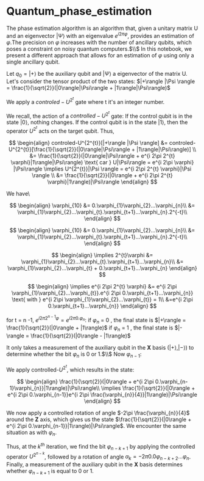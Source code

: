# Quantum_phase_estimation
The phase estimation algorithm is an algorithm that, given a unitary matrix U and an eigenvector $|\Psi \rangle$ with an eigenvalue $e^{i 2\pi \varphi}$, provides an estimation of $\varphi$.The precision on $\varphi$ increases with the number of ancillary qubits, which poses a constraint on noisy quantum computers.$\\$
In this notebook, we present a different approach that allows for an estimation of $\varphi$ using only a single ancillary qubit.

Let $q_{0} = |+\rangle$ be the auxiliary qubit and $|\Psi\rangle$ a eigenvector of the matrix U. Let's consider the tensor product of the two states:
$|+\rangle |\Psi \rangle = \frac{1}{\sqrt{2}}(|0\rangle|\Psi\rangle + |1\rangle|\Psi\rangle)$

We apply a $controled-U^{2^{t}}$ gate where t it's an integer number.

We recall, the action of a $controlled-U^{2^{t}}$ gate:
If the control qubit is in the state $|0\rangle$, nothing changes. If the control qubit is in the state $|1\rangle$, then the operator $U^{2^{t}}$ acts on the target qubit. Thus,


$$
\begin{align}
controled-U^{2^{t}}[|+\rangle |\Psi \rangle] &= controled-U^{2^{t}}[\frac{1}{\sqrt{2}}(|0\rangle|\Psi\rangle + |1\rangle|\Psi\rangle)] \\
&= \frac{1}{\sqrt{2}}(|0\rangle|\Psi\rangle + e^{i 2\pi 2^{t} \varphi}|1\rangle|\Psi\rangle) \text{ car } U|\Psi\rangle = e^{i 2\pi \varphi} |\Psi\rangle \implies  U^{2^{t}}|\Psi \rangle = e^{i 2\pi 2^{t} \varphi}|\Psi \rangle \\
&= \frac{1}{\sqrt{2}}(|0\rangle +  e^{i 2\pi 2^{t} \varphi}|1\rangle)|\Psi\rangle
\end{align}
$$ 


We have\\

$$
\begin{align}
\varphi_{10} &= 0.\varphi_{1}\varphi_{2}...\varphi_{n}\\
&= \varphi_{1}\varphi_{2}...\varphi_{t}.\varphi_{t+1}...\varphi_{n}.2^{-t}\\
\end{align}
$$


$$
\begin{align}
\varphi_{10} &= 0.\varphi_{1}\varphi_{2}...\varphi_{n}\\
&= \varphi_{1}\varphi_{2}...\varphi_{t}.\varphi_{t+1}...\varphi_{n}.2^{-t}\\
\end{align}
$$


$$
\begin{align}
\implies 2^{t}\varphi &= \varphi_{1}\varphi_{2}...\varphi_{t}.\varphi_{t+1}...\varphi_{n}\\
&= \varphi_{1}\varphi_{2}...\varphi_{t} + 0.\varphi_{t+1}...\varphi_{n}
\end{align}
$$


$$
\begin{align}
\implies e^{i 2\pi 2^{t} \varphi} &= e^{i 2\pi \varphi_{1}\varphi_{2}...\varphi_{t}}.e^{i 2\pi 0.\varphi_{t+1}...\varphi_{n}} \text{ with } e^{i 2\pi \varphi_{1}\varphi_{2}...\varphi_{t}} = 1\\
&=e^{i 2\pi 0.\varphi_{t+1}...\varphi_{n}}
\end{align}
$$

for t = n -1, $e^{i 2\pi 2^{n-1} \varphi} = e^{i 2\pi 0.\varphi_{n}}$:
if $\varphi_{n}$ = 0 , the final state is $|+\rangle = \frac{1}{\sqrt{2}}(|0\rangle + |1\rangle)$
if $\varphi_{n}$ = 1 , the final state is $|-\rangle = \frac{1}{\sqrt{2}}(|0\rangle - |1\rangle)$

It only takes a measurement of the auxiliary qubit in the **X** basis ($|+\rangle, |-\rangle$) to determine whether the bit $\varphi_{n}$ is 0 or 1.$\\$
Now $\varphi_{n-1}:$

We apply controlled-$U^{2^{t}}$, which results in the state:

$$
\begin{align}
\frac{1}{\sqrt{2}}(|0\rangle +  e^{i 2\pi 0.\varphi_{n-1}\varphi_{n}}|1\rangle)|\Psi\rangle\\
\implies \frac{1}{\sqrt{2}}(|0\rangle +  e^{i 2\pi 0.\varphi_{n-1}}e^{i 2\pi \frac{\varphi_{n}}{4}}|1\rangle)|\Psi\rangle
\end{align}
$$

We now apply a controlled rotation of angle $-2\pi \frac{\varphi_{n}}{4}$ around the **Z** axis, which gives us the state $\frac{1}{\sqrt{2}}(|0\rangle +  e^{i 2\pi 0.\varphi_{n-1}}|1\rangle)|\Psi\rangle$. We encounter the same situation as with $\varphi_{n}$.

Thus, at the $k^{th}$ iteration, we find the bit $\varphi_{n-k+1}$ by applying the controlled operator $U^{2^{n-k}}$, followed by a rotation of angle $\alpha_{k} = -2 \pi 0.0 \varphi_{n-k+2}...\varphi_{n}$. Finally, a measurement of the auxiliary qubit in the **X** basis determines whether $\varphi_{n-k+1}$ is equal to 0 or 1.

